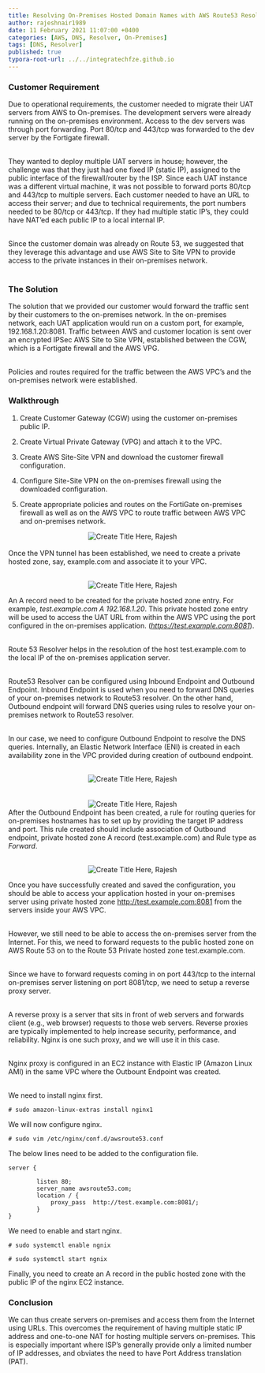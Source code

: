 ```yaml
---
title: Resolving On-Premises Hosted Domain Names with AWS Route53 Resolver
author: rajeshnair1989
date: 11 February 2021 11:07:00 +0400
categories: [AWS, DNS, Resolver, On-Premises]
tags: [DNS, Resolver]
published: true
typora-root-url: ../../integratechfze.github.io
---
```


### **Customer Requirement**

Due to operational requirements, the customer needed to migrate their UAT servers from AWS to On-premises. The development servers were already running on the on-premises environment. Access to the dev servers was through port forwarding. Port 80/tcp and 443/tcp was forwarded to the dev server by the Fortigate firewall. <br><br>

They wanted to deploy multiple UAT servers in house; however, the challenge was that they just had one fixed IP (static IP), assigned to the public interface of the firewall/router by the ISP. Since each UAT instance was a different virtual machine, it was not possible to forward ports 80/tcp and 443/tcp to multiple servers. Each customer needed to have an URL to access their server; and due to technical requirements, the port numbers needed to be 80/tcp or 443/tcp. If they had multiple static IP’s, they could have NAT’ed each public IP to a local internal IP. <br><br>

Since the customer domain was already on Route 53, we suggested that they leverage this advantage and use AWS Site to Site VPN to provide access to the private instances in their on-premises network.<br><br>

### **The Solution**

The solution that we provided our customer would forward the traffic sent by their customers to the on-premises network. In the on-premises network, each UAT application would run on a custom port, for example, 192.168.1.20:8081. Traffic between AWS and customer location is sent over an encrypted IPSec AWS Site to Site VPN, established between the CGW, which is a Fortigate firewall and the AWS VPG.  <br><br>

Policies and routes required for the traffic between the AWS VPC’s and the on-premises network were established.  

### Walkthrough

1. Create Customer Gateway (CGW) using the customer on-premises public IP.

2. Create Virtual Private Gateway (VPG) and attach it to the VPC.

3. Create AWS Site-Site VPN and download the customer firewall configuration.

4. Configure Site-Site VPN on the on-premises firewall using the downloaded configuration.

5. Create appropriate policies and routes on the FortiGate on-premises firewall as well as on the AWS VPC to route traffic between AWS VPC and on-premises network.  

<span style="display:block;text-align:center">![Create Title Here, Rajesh](/public/img/posts/rnair-dns-01.png)</span>    
Once the VPN tunnel has been established, we need to create a private hosted zone, say, example.com and associate it to your VPC.  <br><br>

<span style="display:block;text-align:center">![Create Title Here, Rajesh](/public/img/posts/rnair-dns-02.png)</span>

An A record need to be created for the private hosted zone entry. For example, *test.example.com A 192.168.1.20*. This private hosted zone entry will be used to access the UAT URL from within the AWS VPC using the port configured in the on-premises application. (*https://test.example.com:8081*).   <br><br>

Route 53 Resolver helps in the resolution of the host test.example.com to the local IP of the on-premises application server.   <br><br>

Route53 Resolver can be configured using Inbound Endpoint and Outbound Endpoint. Inbound Endpoint is used when you need to forward DNS queries of your on-premises network to Route53 resolver. On the other hand, Outbound endpoint will forward DNS queries using rules to resolve your on-premises network to Route53 resolver.   <br><br>

In our case, we need to configure Outbound Endpoint to resolve the DNS queries. Internally, an Elastic Network Interface (ENI) is created in each availability zone in the VPC provided during creation of outbound endpoint.   <br><br>

<span style="display:block;text-align:center">![Create Title Here, Rajesh](/public/img/posts/rnair-dns-03.png)</span>
<br><br>
<span style="display:block;text-align:center">![Create Title Here, Rajesh](/public/img/posts/rnair-dns-04.png)</span>
 After the Outbound Endpoint has been created, a rule for routing queries for on-premises hostnames has to set up by providing the target IP address and port. This rule created should include association of Outbound endpoint, private hosted zone A record (test.example.com) and Rule type as *Forward*.  <br><br>

<span style="display:block;text-align:center">![Create Title Here, Rajesh](/public/img/posts/rnair-dns-05.png)</span>

 Once you have successfully created and saved the configuration, you should be able to access your application hosted in your on-premises server using private hosted zone http://test.example.com:8081 from the servers inside your AWS VPC.  <br><br>

However, we still need to be able to access the on-premises server from the Internet. For this, we need to forward requests to the public hosted zone on AWS Route 53 on to the Route 53 Private hosted zone test.example.com.   <br><br>

Since we have to forward requests coming in on port 443/tcp to the internal on-premises server listening on port 8081/tcp, we need to setup a reverse proxy server.  <br><br>

A reverse proxy is a server that sits in front of web servers and forwards client (e.g., web browser) requests to those web servers. Reverse proxies are typically implemented to help increase security, performance, and reliability. Nginx is one such proxy, and we will use it in this case.  <br><br>

Nginx proxy is configured in an EC2 instance with Elastic IP (Amazon Linux AMI) in the same VPC where the Outbount Endpoint was created.   <br><br>

We need to install nginx first.  

```
# sudo amazon-linux-extras install nginx1
```

We will now configure nginx. 

```
# sudo vim /etc/nginx/conf.d/awsroute53.conf
```

The below lines need to be added to the configuration file.
```
server {   

		listen 80;   
		server_name awsroute53.com;  
		location / {     
			proxy_pass  http://test.example.com:8081/;   
		}  
}  
```
 

We need to enable and start nginx.
```
# sudo systemctl enable ngnix

# sudo systemctl start ngnix
```
 

Finally, you need to create an A record in the public hosted zone with the public IP of the nginx EC2 instance.  

### **Conclusion**

We can thus create servers on-premises and access them from the Internet using URLs. This overcomes the requirement of having multiple static IP address and one-to-one NAT for hosting multiple servers on-premises. This is especially important where ISP’s generally provide only a limited number of IP addresses, and obviates the need to have Port Address translation (PAT).   
